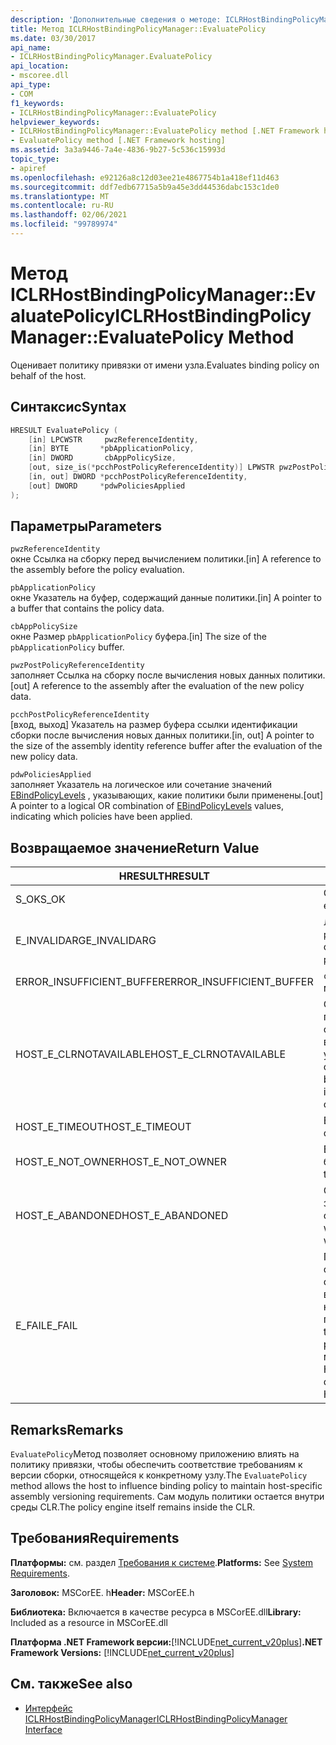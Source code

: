 ```yaml
---
description: 'Дополнительные сведения о методе: ICLRHostBindingPolicyManager:: EvaluatePolicy'
title: Метод ICLRHostBindingPolicyManager::EvaluatePolicy
ms.date: 03/30/2017
api_name:
- ICLRHostBindingPolicyManager.EvaluatePolicy
api_location:
- mscoree.dll
api_type:
- COM
f1_keywords:
- ICLRHostBindingPolicyManager::EvaluatePolicy
helpviewer_keywords:
- ICLRHostBindingPolicyManager::EvaluatePolicy method [.NET Framework hosting]
- EvaluatePolicy method [.NET Framework hosting]
ms.assetid: 3a3a9446-7a4e-4836-9b27-5c536c15993d
topic_type:
- apiref
ms.openlocfilehash: e92126a8c12d03ee21e4867754b1a418ef11d463
ms.sourcegitcommit: ddf7edb67715a5b9a45e3dd44536dabc153c1de0
ms.translationtype: MT
ms.contentlocale: ru-RU
ms.lasthandoff: 02/06/2021
ms.locfileid: "99789974"
---
```

# <a name="iclrhostbindingpolicymanagerevaluatepolicy-method"></a><span data-ttu-id="0a240-103">Метод ICLRHostBindingPolicyManager::EvaluatePolicy</span><span class="sxs-lookup"><span data-stu-id="0a240-103">ICLRHostBindingPolicyManager::EvaluatePolicy Method</span></span>

<span data-ttu-id="0a240-104">Оценивает политику привязки от имени узла.</span><span class="sxs-lookup"><span data-stu-id="0a240-104">Evaluates binding policy on behalf of the host.</span></span>  
  
## <a name="syntax"></a><span data-ttu-id="0a240-105">Синтаксис</span><span class="sxs-lookup"><span data-stu-id="0a240-105">Syntax</span></span>  
  
```cpp  
HRESULT EvaluatePolicy (  
    [in] LPCWSTR     pwzReferenceIdentity,  
    [in] BYTE       *pbApplicationPolicy,  
    [in] DWORD       cbAppPolicySize,  
    [out, size_is(*pcchPostPolicyReferenceIdentity)] LPWSTR pwzPostPolicyReferenceIdentity,  
    [in, out] DWORD *pcchPostPolicyReferenceIdentity,  
    [out] DWORD     *pdwPoliciesApplied  
);  
```  
  
## <a name="parameters"></a><span data-ttu-id="0a240-106">Параметры</span><span class="sxs-lookup"><span data-stu-id="0a240-106">Parameters</span></span>  

 `pwzReferenceIdentity`  
 <span data-ttu-id="0a240-107">окне Ссылка на сборку перед вычислением политики.</span><span class="sxs-lookup"><span data-stu-id="0a240-107">[in] A reference to the assembly before the policy evaluation.</span></span>  
  
 `pbApplicationPolicy`  
 <span data-ttu-id="0a240-108">окне Указатель на буфер, содержащий данные политики.</span><span class="sxs-lookup"><span data-stu-id="0a240-108">[in] A pointer to a buffer that contains the policy data.</span></span>  
  
 `cbAppPolicySize`  
 <span data-ttu-id="0a240-109">окне Размер `pbApplicationPolicy` буфера.</span><span class="sxs-lookup"><span data-stu-id="0a240-109">[in] The size of the `pbApplicationPolicy` buffer.</span></span>  
  
 `pwzPostPolicyReferenceIdentity`  
 <span data-ttu-id="0a240-110">заполняет Ссылка на сборку после вычисления новых данных политики.</span><span class="sxs-lookup"><span data-stu-id="0a240-110">[out] A reference to the assembly after the evaluation of the new policy data.</span></span>  
  
 `pcchPostPolicyReferenceIdentity`  
 <span data-ttu-id="0a240-111">[вход, выход] Указатель на размер буфера ссылки идентификации сборки после вычисления новых данных политики.</span><span class="sxs-lookup"><span data-stu-id="0a240-111">[in, out] A pointer to the size of the assembly identity reference buffer after the evaluation of the new policy data.</span></span>  
  
 `pdwPoliciesApplied`  
 <span data-ttu-id="0a240-112">заполняет Указатель на логическое или сочетание значений [EBindPolicyLevels](ebindpolicylevels-enumeration.md) , указывающих, какие политики были применены.</span><span class="sxs-lookup"><span data-stu-id="0a240-112">[out] A pointer to a logical OR combination of [EBindPolicyLevels](ebindpolicylevels-enumeration.md) values, indicating which policies have been applied.</span></span>  
  
## <a name="return-value"></a><span data-ttu-id="0a240-113">Возвращаемое значение</span><span class="sxs-lookup"><span data-stu-id="0a240-113">Return Value</span></span>  
  
|<span data-ttu-id="0a240-114">HRESULT</span><span class="sxs-lookup"><span data-stu-id="0a240-114">HRESULT</span></span>|<span data-ttu-id="0a240-115">Описание:</span><span class="sxs-lookup"><span data-stu-id="0a240-115">Description</span></span>|  
|-------------|-----------------|  
|<span data-ttu-id="0a240-116">S_OK</span><span class="sxs-lookup"><span data-stu-id="0a240-116">S_OK</span></span>|<span data-ttu-id="0a240-117">Оценка успешно завершена.</span><span class="sxs-lookup"><span data-stu-id="0a240-117">The evaluation completed successfully.</span></span>|  
|<span data-ttu-id="0a240-118">E_INVALIDARG</span><span class="sxs-lookup"><span data-stu-id="0a240-118">E_INVALIDARG</span></span>|<span data-ttu-id="0a240-119">Либо `pwzReferenceIdentity` `pbApplicationPolicy` является пустой ссылкой.</span><span class="sxs-lookup"><span data-stu-id="0a240-119">Either `pwzReferenceIdentity` or `pbApplicationPolicy` is a null reference.</span></span>|  
|<span data-ttu-id="0a240-120">ERROR_INSUFFICIENT_BUFFER</span><span class="sxs-lookup"><span data-stu-id="0a240-120">ERROR_INSUFFICIENT_BUFFER</span></span>|<span data-ttu-id="0a240-121">`cbAppPolicySize` слишком мал.</span><span class="sxs-lookup"><span data-stu-id="0a240-121">`cbAppPolicySize` is too small.</span></span>|  
|<span data-ttu-id="0a240-122">HOST_E_CLRNOTAVAILABLE</span><span class="sxs-lookup"><span data-stu-id="0a240-122">HOST_E_CLRNOTAVAILABLE</span></span>|<span data-ttu-id="0a240-123">Среда CLR не была загружена в процесс, или среда CLR находится в состоянии, в котором она не может выполнить управляемый код или успешно обработать вызов.</span><span class="sxs-lookup"><span data-stu-id="0a240-123">The common language runtime (CLR) has not been loaded into a process, or the CLR is in a state in which it cannot run managed code or process the call successfully.</span></span>|  
|<span data-ttu-id="0a240-124">HOST_E_TIMEOUT</span><span class="sxs-lookup"><span data-stu-id="0a240-124">HOST_E_TIMEOUT</span></span>|<span data-ttu-id="0a240-125">Время ожидания вызова истекло.</span><span class="sxs-lookup"><span data-stu-id="0a240-125">The call timed out.</span></span>|  
|<span data-ttu-id="0a240-126">HOST_E_NOT_OWNER</span><span class="sxs-lookup"><span data-stu-id="0a240-126">HOST_E_NOT_OWNER</span></span>|<span data-ttu-id="0a240-127">Вызывающий объект не владеет блокировкой.</span><span class="sxs-lookup"><span data-stu-id="0a240-127">The caller does not own the lock.</span></span>|  
|<span data-ttu-id="0a240-128">HOST_E_ABANDONED</span><span class="sxs-lookup"><span data-stu-id="0a240-128">HOST_E_ABANDONED</span></span>|<span data-ttu-id="0a240-129">Событие было отменено, пока заблокированный поток или волокно ожидают его.</span><span class="sxs-lookup"><span data-stu-id="0a240-129">An event was canceled while a blocked thread or fiber was waiting on it.</span></span>|  
|<span data-ttu-id="0a240-130">E_FAIL</span><span class="sxs-lookup"><span data-stu-id="0a240-130">E_FAIL</span></span>|<span data-ttu-id="0a240-131">Произошла неизвестная фатальная ошибка.</span><span class="sxs-lookup"><span data-stu-id="0a240-131">An unknown catastrophic failure occurred.</span></span> <span data-ttu-id="0a240-132">После того как метод возвращает E_FAIL, среда CLR больше не может использоваться в процессе.</span><span class="sxs-lookup"><span data-stu-id="0a240-132">After a method returns E_FAIL, the CLR is no longer usable within the process.</span></span> <span data-ttu-id="0a240-133">Последующие вызовы методов размещения возвращают HOST_E_CLRNOTAVAILABLE.</span><span class="sxs-lookup"><span data-stu-id="0a240-133">Subsequent calls to hosting methods return HOST_E_CLRNOTAVAILABLE.</span></span>|  
  
## <a name="remarks"></a><span data-ttu-id="0a240-134">Remarks</span><span class="sxs-lookup"><span data-stu-id="0a240-134">Remarks</span></span>  

 <span data-ttu-id="0a240-135">`EvaluatePolicy`Метод позволяет основному приложению влиять на политику привязки, чтобы обеспечить соответствие требованиям к версии сборки, относящейся к конкретному узлу.</span><span class="sxs-lookup"><span data-stu-id="0a240-135">The `EvaluatePolicy` method allows the host to influence binding policy to maintain host-specific assembly versioning requirements.</span></span> <span data-ttu-id="0a240-136">Сам модуль политики остается внутри среды CLR.</span><span class="sxs-lookup"><span data-stu-id="0a240-136">The policy engine itself remains inside the CLR.</span></span>  
  
## <a name="requirements"></a><span data-ttu-id="0a240-137">Требования</span><span class="sxs-lookup"><span data-stu-id="0a240-137">Requirements</span></span>  

 <span data-ttu-id="0a240-138">**Платформы:** см. раздел [Требования к системе](../../get-started/system-requirements.md).</span><span class="sxs-lookup"><span data-stu-id="0a240-138">**Platforms:** See [System Requirements](../../get-started/system-requirements.md).</span></span>  
  
 <span data-ttu-id="0a240-139">**Заголовок:** MSCorEE. h</span><span class="sxs-lookup"><span data-stu-id="0a240-139">**Header:** MSCorEE.h</span></span>  
  
 <span data-ttu-id="0a240-140">**Библиотека:** Включается в качестве ресурса в MSCorEE.dll</span><span class="sxs-lookup"><span data-stu-id="0a240-140">**Library:** Included as a resource in MSCorEE.dll</span></span>  
  
 <span data-ttu-id="0a240-141">**Платформа .NET Framework версии:**[!INCLUDE[net_current_v20plus](../../../../includes/net-current-v20plus-md.md)]</span><span class="sxs-lookup"><span data-stu-id="0a240-141">**.NET Framework Versions:** [!INCLUDE[net_current_v20plus](../../../../includes/net-current-v20plus-md.md)]</span></span>  
  
## <a name="see-also"></a><span data-ttu-id="0a240-142">См. также</span><span class="sxs-lookup"><span data-stu-id="0a240-142">See also</span></span>

- [<span data-ttu-id="0a240-143">Интерфейс ICLRHostBindingPolicyManager</span><span class="sxs-lookup"><span data-stu-id="0a240-143">ICLRHostBindingPolicyManager Interface</span></span>](iclrhostbindingpolicymanager-interface.md)
